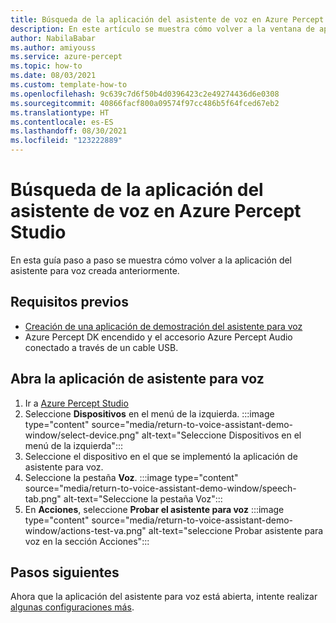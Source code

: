 ```yaml
---
title: Búsqueda de la aplicación del asistente de voz en Azure Percept Studio
description: En este artículo se muestra cómo volver a la ventana de aplicación del asistente para voz creada anteriormente.
author: NabilaBabar
ms.author: amiyouss
ms.service: azure-percept
ms.topic: how-to
ms.date: 08/03/2021
ms.custom: template-how-to
ms.openlocfilehash: 9c639c7d6f50b4d0396423c2e49274436d6e0308
ms.sourcegitcommit: 40866facf800a09574f97cc486b5f64fced67eb2
ms.translationtype: HT
ms.contentlocale: es-ES
ms.lasthandoff: 08/30/2021
ms.locfileid: "123222889"
---
```

# <a name="find-your-voice-assistant-application-in-azure-percept-studio"></a>Búsqueda de la aplicación del asistente de voz en Azure Percept Studio

En esta guía paso a paso se muestra cómo volver a la aplicación del asistente para voz creada anteriormente.

## <a name="prerequisites"></a>Requisitos previos

- [Creación de una aplicación de demostración del asistente para voz](./tutorial-no-code-speech.md)
- Azure Percept DK encendido y el accesorio Azure Percept Audio conectado a través de un cable USB.

## <a name="open-your-voice-assistant-application"></a>Abra la aplicación de asistente para voz
1. Ir a [Azure Percept Studio](https://portal.azure.com/#blade/AzureEdgeDevices/Main/overview)
1. Seleccione **Dispositivos** en el menú de la izquierda.
    :::image type="content" source="media/return-to-voice-assistant-demo-window/select-device.png" alt-text="Seleccione Dispositivos en el menú de la izquierda":::
1. Seleccione el dispositivo en el que se implementó la aplicación de asistente para voz.
1. Seleccione la pestaña **Voz**. :::image type="content" source="media/return-to-voice-assistant-demo-window/speech-tab.png" alt-text="Seleccione la pestaña Voz":::
1. En **Acciones**, seleccione **Probar el asistente para voz** :::image type="content" source="media/return-to-voice-assistant-demo-window/actions-test-va.png" alt-text="seleccione Probar asistente para voz en la sección Acciones":::

## <a name="next-steps"></a>Pasos siguientes
Ahora que la aplicación del asistente para voz está abierta, intente realizar [algunas configuraciones más](./how-to-manage-voice-assistant.md).


